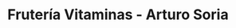 ---
title: "Frutería Vitaminas - Arturo Soria"
url: /madrid/fruteria-vitaminas-arturo-soria/
shop: frutería
---